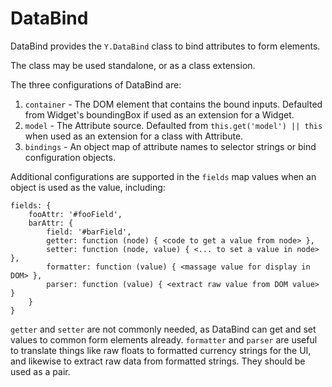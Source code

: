 DataBind
=========

DataBind provides the `Y.DataBind` class to bind attributes to form elements.

The class may be used standalone, or as a class extension.

The three configurations of DataBind are:

1. `container` - The DOM element that contains the bound inputs. Defaulted from
    Widget's boundingBox if used as an extension for a Widget.
1. `model` - The Attribute source. Defaulted from `this.get('model') || this`
    when used as an extension for a class with Attribute.
1. `bindings` - An object map of attribute names to selector strings or bind
    configuration objects.

Additional configurations are supported in the `fields` map values when an
object is used as the value, including:
```
fields: {
    fooAttr: '#fooField',
    barAttr: {
        field: '#barField',
        getter: function (node) { <code to get a value from node> },
        setter: function (node, value) { <... to set a value in node> },
        formatter: function (value) { <massage value for display in DOM> },
        parser: function (value) { <extract raw value from DOM value> }
    }
}
```

`getter` and `setter` are not commonly needed, as DataBind can get and set
values to common form elements already. `formatter` and `parser` are useful
to translate things like raw floats to formatted currency strings for the UI,
and likewise to extract raw data from formatted strings. They should be used as
a pair.
